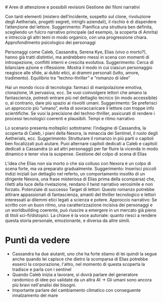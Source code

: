 # Aree di attenzione e possibili revisioni
Gestione dei filoni narrativi

Con tanti elementi (mistero dell’incidente, sospetto sul clone, rivoluzione degli Aetherials, progetti segreti, intrighi aziendali), il rischio è di disperdere l’attenzione del lettore.
Suggerimento: Pianifica una struttura ben definita, scegliendo un fulcro narrativo principale (ad esempio, la scoperta di Amrita) e intreccia gli altri temi in modo organico, con una progressione chiara.
Approfondimento psicologico dei personaggi

Personaggi come Caleb, Cassandra, Serena Kye, Elias (vivo o morto?), hanno già tratti distintivi, ma andrebbero messi in scena con momenti di introspezione, conflitti interni e crescita evolutiva.
Suggerimento: Cerca di bilanciare azione e riflessione. Mostra il modo in cui ciascun personaggio reagisce alle sfide, ai dubbi etici, ai drammi personali (lutto, amore, tradimento).
Equilibrio tra “techno-thriller” e “romanzo di idee”

Hai un mondo ricco di tecnologia: farmaci di manipolazione emotiva, clonazione, IA pervasiva, ecc. Se vuoi coinvolgere lettori che amano la fantascienza, potresti entrare più nel dettaglio tecnico (in modo accessibile) o, al contrario, dare più spazio ai risvolti umani.
Suggerimento: Se preferisci un approccio più “umano”, evita di sovraccaricare il lettore con troppe info scientifiche. Se vuoi la precisione del techno-thriller, assicurati di rendere i processi tecnologici coerenti e plausibili.
Tempi e ritmo narrativo

Lo scenario presenta molteplici sottotrame: l’indagine di Cassandra, la scoperta di Caleb, i piani della Nexora, la minaccia dei Sentinel, il ruolo degli Aetherials, ecc.
Suggerimento: Strutturare il romanzo in più parti o capitoli ben focalizzati può aiutare. Puoi alternare capitoli dedicati a Caleb e capitoli dedicati a Cassandra (o ad altri personaggi) per far fluire la vicenda in modo dinamico e tener viva la suspense.
Gestione del colpo di scena di Elias

L’idea che Elias non sia morto o che sia colluso con Nexora è un colpo di scena forte, ma va preparato gradualmente.
Suggerimento: Inserisci piccoli indizi iniziali (un dettaglio nel referto, un comportamento insolito di un dirigente Nexora, una frase misteriosa di Elias prima della scomparsa) che, riletti alla luce della rivelazione, rendano il twist narrativo verosimile e non forzato.
Potenziale di successo
Target di lettori: Questo romanzo potrebbe attirare appassionati di fantascienza, amanti del thriller tecnologico e lettori interessati ai dilemmi etici legati a scienza e potere.
Approccio narrativo: Se scritto con un buon ritmo, una caratterizzazione incisiva dei personaggi e un worldbuilding coerente, può riuscire a emergere in un mercato già pieno di titoli sci-fi/distopici. La chiave è la voce autoriale: quanto riesci a rendere questa storia personale, emozionante, e diversa da altre simili.

# Punti da vedere

- Cassandra ha due aiutanti, uno che ha forte stiamo di lei quindi la segue anche quando lei capisce che dietro la scomparsa di Elias potrebbe esserci la corporazione, l'altro, nel momento di questa scoperta la tradisce e parla con i sentinel
- Quando Caleb inizia a lavorare, si dovrà parlare del generatore randomico di idee poi validate da un altra AI -> Gli umani sono ancora più bravi nell'analisi dei bisogni.
- Importante parlare del cambiamento climatico con conseguente innalzamento del mare